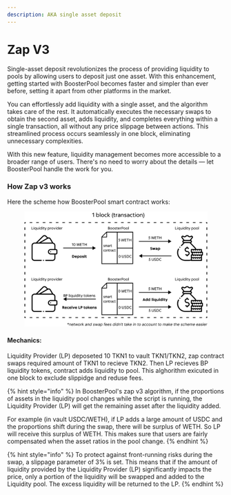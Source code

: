```yaml
---
description: AKA single asset deposit
---
```


# Zap V3

Single-asset deposit revolutionizes the process of providing liquidity to pools by allowing users to deposit just one asset. With this enhancement, getting started with BoosterPool becomes faster and simpler than ever before, setting it apart from other platforms in the market.

You can effortlessly add liquidity with a single asset, and the algorithm takes care of the rest. It automatically executes the necessary swaps to obtain the second asset, adds liquidity, and completes everything within a single transaction, all without any price slippage between actions. This streamlined process occurs seamlessly in one block, eliminating unnecessary complexities.

With this new feature, liquidity management becomes more accessible to a broader range of users. There's no need to worry about the details — let BoosterPool handle the work for you.

### How Zap v3 works

Here the scheme how BoosterPool smart contract works:

<figure><img src="../.gitbook/assets/zap v3 (1).png" alt=""><figcaption></figcaption></figure>

#### Mechanics:

Liquidity Provider (LP) deposeted 10 TKN1 to vault TKN1/TKN2, zap contract swaps required amount of TKN1 to recieve TKN2. Then LP recieves BP liquidity tokens, contract adds liquidity to pool. This alghorithm exicuted in one block to exclude slippidge and reduse fees.

{% hint style="info" %}
In BoosterPool's zap v3 algorithm, if the proportions of assets in the liquidity pool changes while the script is running, the Liquidity Provider (LP) will get the remaining asset after the liquidity added.

For example (in vault USDC/WETH), if LP adds a large amount of USDC and the proportions shift during the swap, there will be surplus of WETH. So LP will receive this surplus of WETH. This makes sure that users are fairly compensated when the asset ratios in the pool change.
{% endhint %}

{% hint style="info" %}
To protect against front-running risks during the swap, a slippage parameter of 3% is set. This means that if the amount of liquidity provided by the Liquidity Provider (LP) significantly impacts the price, only a portion of the liquidity will be swapped and added to the Liquidity pool. The excess liquidity will be returned to the LP.
{% endhint %}
